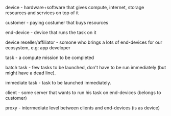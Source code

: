 
device - hardware+software that gives compute, internet, storage resources and services on top of it

customer - paying costumer that buys resources

end-device - device that runs the task on it

device reseller/affiliator - somone who brings a lots of end-devices for our ecosystem, e.g: app developer

task - a compute mission to be completed

batch task - few tasks to be launched, don't have to be run immediately (but might have a dead line).

immediate task - task to be launched immediately.

client - some server that wants to run his task on end-devices (belongs to customer)

proxy - intermediate level between clients and end-devices (is as device)
